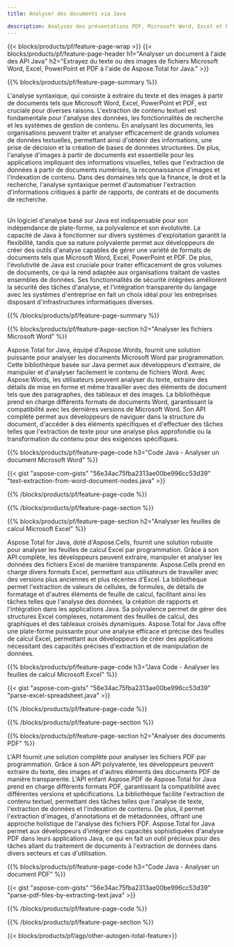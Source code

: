 ```yaml
---
title: Analyser des documents via Java 

description: Analysez des présentations PDF, Microsoft Word, Excel et PowerPoint via votre application Java. Extrayez facilement du texte ou des images.
---
```


{{< blocks/products/pf/feature-page-wrap >}}
{{< blocks/products/pf/feature-page-header h1="Analyser un document à l'aide des API Java" h2="Extrayez du texte ou des images de fichiers Microsoft Word, Excel, PowerPoint et PDF à l'aide de Aspose.Total for Java." >}}

{{% blocks/products/pf/feature-page-summary %}}

L'analyse syntaxique, qui consiste à extraire du texte et des images à partir de documents tels que Microsoft Word, Excel, PowerPoint et PDF, est cruciale pour diverses raisons. L'extraction de contenu textuel est fondamentale pour l'analyse des données, les fonctionnalités de recherche et les systèmes de gestion de contenu. En analysant les documents, les organisations peuvent traiter et analyser efficacement de grands volumes de données textuelles, permettant ainsi d'obtenir des informations, une prise de décision et la création de bases de données structurées. De plus, l'analyse d'images à partir de documents est essentielle pour les applications impliquant des informations visuelles, telles que l'extraction de données à partir de documents numérisés, la reconnaissance d'images et l'indexation de contenu. Dans des domaines tels que la finance, le droit et la recherche, l'analyse syntaxique permet d'automatiser l'extraction d'informations critiques à partir de rapports, de contrats et de documents de recherche.  <br /><br />

Un logiciel d'analyse basé sur Java est indispensable pour son indépendance de plate-forme, sa polyvalence et son évolutivité. La capacité de Java à fonctionner sur divers systèmes d'exploitation garantit la flexibilité, tandis que sa nature polyvalente permet aux développeurs de créer des outils d'analyse capables de gérer une variété de formats de documents tels que Microsoft Word, Excel, PowerPoint et PDF. De plus, l'évolutivité de Java est cruciale pour traiter efficacement de gros volumes de documents, ce qui la rend adaptée aux organisations traitant de vastes ensembles de données. Ses fonctionnalités de sécurité intégrées améliorent la sécurité des tâches d'analyse, et l'intégration transparente du langage avec les systèmes d'entreprise en fait un choix idéal pour les entreprises disposant d'infrastructures informatiques diverses.

{{% /blocks/products/pf/feature-page-summary  %}}

{{% blocks/products/pf/feature-page-section  h2="Analyser les fichiers Microsoft Word" %}}

Aspose.Total for Java, équipé d'Aspose.Words, fournit une solution puissante pour analyser les documents Microsoft Word par programmation. Cette bibliothèque basée sur Java permet aux développeurs d'extraire, de manipuler et d'analyser facilement le contenu de fichiers Word. Avec Aspose.Words, les utilisateurs peuvent analyser du texte, extraire des détails de mise en forme et même travailler avec des éléments de document tels que des paragraphes, des tableaux et des images. La bibliothèque prend en charge différents formats de documents Word, garantissant la compatibilité avec les dernières versions de Microsoft Word. Son API complète permet aux développeurs de naviguer dans la structure du document, d'accéder à des éléments spécifiques et d'effectuer des tâches telles que l'extraction de texte pour une analyse plus approfondie ou la transformation du contenu pour des exigences spécifiques.

{{% blocks/products/pf/feature-page-code h3="Code Java - Analyser un document Microsoft Word" %}}

{{< gist "aspose-com-gists" "56e34ac75fba2313ae00be996cc53d39" "text-extraction-from-word-document-nodes.java" >}}

{{% /blocks/products/pf/feature-page-code  %}}

{{% /blocks/products/pf/feature-page-section %}}

{{% blocks/products/pf/feature-page-section  h2="Analyser les feuilles de calcul Microsoft Excel" %}}

Aspose.Total for Java, doté d'Aspose.Cells, fournit une solution robuste pour analyser les feuilles de calcul Excel par programmation. Grâce à son API complète, les développeurs peuvent extraire, manipuler et analyser les données des fichiers Excel de manière transparente. Aspose.Cells prend en charge divers formats Excel, permettant aux utilisateurs de travailler avec des versions plus anciennes et plus récentes d'Excel. La bibliothèque permet l'extraction de valeurs de cellules, de formules, de détails de formatage et d'autres éléments de feuille de calcul, facilitant ainsi les tâches telles que l'analyse des données, la création de rapports et l'intégration dans les applications Java. Sa polyvalence permet de gérer des structures Excel complexes, notamment des feuilles de calcul, des graphiques et des tableaux croisés dynamiques. Aspose.Total for Java offre une plate-forme puissante pour une analyse efficace et précise des feuilles de calcul Excel, permettant aux développeurs de créer des applications nécessitant des capacités précises d'extraction et de manipulation de données.

{{% blocks/products/pf/feature-page-code h3="Java Code - Analyser les feuilles de calcul Microsoft Excel" %}}

{{< gist "aspose-com-gists" "56e34ac75fba2313ae00be996cc53d39" "parse-excel-spreadsheet.java" >}}

{{% /blocks/products/pf/feature-page-code  %}}

{{% /blocks/products/pf/feature-page-section %}}

{{% blocks/products/pf/feature-page-section  h2="Analyser des documents PDF" %}}

L'API fournit une solution complète pour analyser les fichiers PDF par programmation. Grâce à son API polyvalente, les développeurs peuvent extraire du texte, des images et d'autres éléments des documents PDF de manière transparente. L'API enfant Aspose.PDF de Aspose.Total for Java prend en charge différents formats PDF, garantissant la compatibilité avec différentes versions et spécifications. La bibliothèque facilite l'extraction de contenu textuel, permettant des tâches telles que l'analyse de texte, l'extraction de données et l'indexation de contenu. De plus, il permet l'extraction d'images, d'annotations et de métadonnées, offrant une approche holistique de l'analyse des fichiers PDF. Aspose.Total for Java permet aux développeurs d'intégrer des capacités sophistiquées d'analyse PDF dans leurs applications Java, ce qui en fait un outil précieux pour des tâches allant du traitement de documents à l'extraction de données dans divers secteurs et cas d'utilisation.

{{% blocks/products/pf/feature-page-code h3="Code Java - Analyser un document PDF" %}}

{{< gist "aspose-com-gists" "56e34ac75fba2313ae00be996cc53d39" "parse-pdf-files-by-extracting-text.java" >}}

{{% /blocks/products/pf/feature-page-code  %}}

{{% /blocks/products/pf/feature-page-section %}}

{{< blocks/products/pf/agp/other-autogen-total-feature>}}